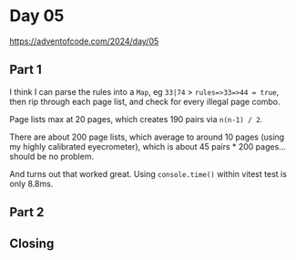 # Day 05

https://adventofcode.com/2024/day/05



## Part 1

I think I can parse the rules into a `Map`, eg `33|74` > `rules=>33=>44 = true`, then rip through each page list, and check for every illegal page combo.

Page lists max at 20 pages, which creates 190 pairs via `n(n-1) / 2`.

There are about 200 page lists, which average to around 10 pages (using my highly calibrated eyecrometer), which is about 45 pairs * 200 pages... should be no problem.

And turns out that worked great. Using `console.time()` within vitest test is only 8.8ms.

## Part 2



## Closing


